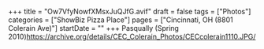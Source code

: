 +++
title = "Ow7VfyNowfXMsxJuQJfG.avif"
draft = false
tags = ["Photos"]
categories = ["ShowBiz Pizza Place"]
pages = ["Cincinnati, OH (8801 Colerain Ave)"]
startDate = ""
+++
Pasqually (Spring 2010)https://archive.org/details/CEC_Colerain_Photos/CECcolerain1110.JPG/
